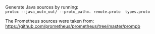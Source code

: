 Generate Java sources by running:  
`protoc --java_out=_out/ --proto_path=. remote.proto  types.proto`

The Prometheus sources were taken from:  
https://github.com/prometheus/prometheus/tree/master/prompb
